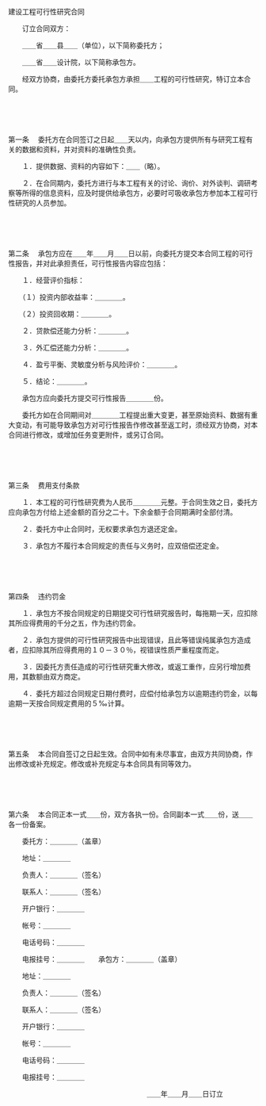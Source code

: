 



建设工程可行性研究合同



 

　　订立合同双方：

　　＿＿省＿＿县＿＿（单位），以下简称委托方；

　　＿＿省＿＿设计院，以下简称承包方。

　　经双方协商，由委托方委托承包方承担＿＿工程的可行性研究，特订立本合同。

　　 

　　

第一条
　委托方在合同签订之日起＿＿天以内，向承包方提供所有与研究工程有关的数据和资料，并对资料的准确性负责。

　　１．提供数据、资料的内容如下：＿＿（略）。

　　２．在合同期内，委托方进行与本工程有关的讨论、询价、对外谈判、调研考察等所得的信息资料，应及时提供给承包方，必要时可吸收承包方参加本工程可行性研究的人员参加。

　　 

　　

第二条
　承包方应在＿＿年＿＿月＿＿日以前，向委托方提交本合同工程的可行性报告，并对此承担责任，可行性报告内容应包括：

　　１．经营评价指标：

　　（１）投资内部收益率：＿＿＿＿。

　　（２）投资回收期：＿＿＿＿。

　　２．贷款偿还能力分析：＿＿＿＿。

　　３．外汇偿还能力分析：＿＿＿＿。

　　４．盈亏平衡、灵敏度分析与风险评价：＿＿＿＿。

　　５．结论：＿＿＿＿。

　　承包方应向委托方提交可行性报告＿＿＿＿份。

　　委托方如在合同期间对＿＿＿＿工程提出重大变更，甚至原始资料、数据有重大变动，有可能导致承包方对可行性报告作修改甚至返工时，须经双方协商，对本合同进行修改，或增加任务变更附件，或另订合同。

　　 

　　

第三条
　费用支付条款

　　１．本工程的可行性研究费为人民币＿＿＿＿元整。于合同生效之日，委托方应向承包方付给上述金额的百分之二十。下余金额于合同期满时全部付清。

　　２．委托方中止合同时，无权要求承包方退还定金。

　　３．承包方不履行本合同规定的责任与义务时，应双倍偿还定金。

　　 

　　

第四条
　违约罚金

　　１．承包方不按合同规定的日期提交可行性研究报告时，每拖期一天，应扣除其所应得费用的千分之五，作为违约罚金。

　　２．承包方提供的可行性研究报告中出现错误，且此等错误纯属承包方造成者，应扣除其所应得费用的１０－３０％，视错误性质严重程度而定。

　　３．因委托方责任造成的可行性研究重大修改，或返工重作，应另行增加费用，其数额由双方商定。

　　４．委托方超过合同规定日期付费时，应偿付给承包方以逾期违约罚金，以每逾期一天按合同规定费用的５‰计算。

　　 

　　

第五条
　本合同自签订之日起生效。合同中如有未尽事宜，由双方共同协商，作出修改或补充规定。修改或补充规定与本合同具有同等效力。

　　 

　　

第六条
　本合同正本一式＿＿份，双方各执一份。合同副本一式＿＿份，送＿＿各一份备案。

　　委托方：＿＿＿＿（盖章）

　　地址：＿＿＿＿

　　负责人：＿＿＿＿（签名）

　　联系人：＿＿＿＿（签名）

　　开户银行：＿＿＿＿

　　帐号：＿＿＿＿

　　电话号码：＿＿＿＿

　　电报挂号：＿＿＿＿　　承包方：＿＿＿＿（盖章）

　　地址：＿＿＿＿

　　负责人：＿＿＿＿（签名）

　　联系人：＿＿＿＿（签名）

　　开户银行：＿＿＿＿

　　帐号：＿＿＿＿

　　电话号码：＿＿＿＿

　　电报挂号：＿＿＿＿

　　　　　　　　　　　　　　　　　　　　＿＿年＿＿月＿＿日订立